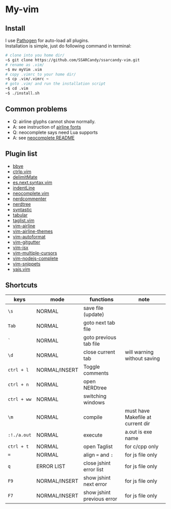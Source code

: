 # My-vim

## Install
I use [Pathogen](https://github.com/tpope/vim-pathogen) for auto-load all plugins.  
Installation is simple, just do following command in terminal:

```bash
# clone into you home dir/
~$ git clone https://github.com/SSARCandy/ssarcandy-vim.git
# rename as .vim/
~$ mv myVim .vim  
# copy .vimrc to your home dir/
~$ cp .vim/.vimrc ~    
# goto .vim/ and run the installation script
~$ cd .vim   
~$ ./install.sh
```

## Common problems

 - Q: airline glyphs cannot show normally.
 - A: see instruction of [airline fonts](https://github.com/vim-airline/vim-airline#integrating-with-powerline-fonts)
 - Q: neocomplete says need Lua supports
 - A: see [neocomplete README](https://github.com/Shougo/neocomplete.vim#requirements)


## Plugin list

 - [bbye](https://github.com/moll/vim-bbye.git )
 - [ctrlp.vim](https://github.com/kien/ctrlp.vim.git )
 - [delimitMate](https://github.com/Raimondi/delimitMate.git )
 - [es.next.syntax.vim](https://github.com/othree/es.next.syntax.vim.git )
 - [indentLine](https://github.com/Yggdroot/indentLine.git )
 - [neocomplete.vim](https://github.com/Shougo/neocomplete.vim.git )
 - [nerdcommenter](https://github.com/scrooloose/nerdcommenter.git )
 - [nerdtree](https://github.com/scrooloose/nerdtree.git )
 - [syntastic](https://github.com/scrooloose/syntastic.git )
 - [tabular](https://github.com/godlygeek/tabular.git )
 - [taglist.vim](https://github.com/vim-scripts/taglist.vim.git )
 - [vim-airline](https://github.com/vim-airline/vim-airline.git )
 - [vim-airline-themes](https://github.com/vim-airline/vim-airline-themes.git )
 - [vim-autoformat](https://github.com/Chiel92/vim-autoformat.git )
 - [vim-gitgutter](https://github.com/airblade/vim-gitgutter.git )
 - [vim-jsx](https://github.com/mxw/vim-jsx.git )
 - [vim-multiple-cursors](https://github.com/terryma/vim-multiple-cursors.git )
 - [vim-nodejs-complete](https://github.com/myhere/vim-nodejs-complete.git )
 - [vim-snippets](https://github.com/honza/vim-snippets.git )
 - [yajs.vim](https://github.com/othree/yajs.vim.git )

## Shortcuts

| keys         | mode           | functions                | note                             |
|--------------|----------------|--------------------------|----------------------------------|
|`\s`          |NORMAL          |save file (update)        |                                  |
|`Tab`         |NORMAL          |goto next tab file        |                                  |
|`` ` ``       |NORMAL          |goto previous tab file    |                                  |
|`\d`          |NORMAL          |close current tab         | will warning without saving      |
|`ctrl + l`    |NORMAL/INSERT   |Toggle comments           |                                  |
|`ctrl + n`    |NORMAL          |open NERDtree             |                                  |
|`ctrl + ww`   |NORMAL          |switching windows         |                                  |
| `\m`         |NORMAL          |compile                   | must have Makefile at current dir|
| `:!./a.out`  |NORMAL          |execute                   | a.out is exe name                |
|`ctrl + t`    |NORMAL          |open Taglist              | for c/cpp only                   |
|`=`           |NORMAL          |align `=` and `:`         | for js file only                 |
|`q`           |ERROR LIST      |close jshint error list   | for js file only                 |
|`F9`          |NORMAL/INSERT   |show jshint next error    | for js file only                 |
|`F7`          |NORMAL/INSERT   |show jshint previous error| for js file only                 |

